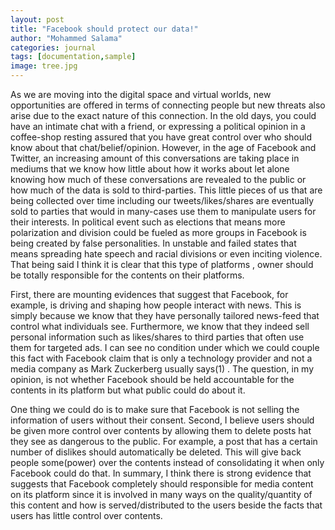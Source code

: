 ```yaml
---
layout: post
title: "Facebook should protect our data!"
author: "Mohammed Salama"
categories: journal
tags: [documentation,sample]
image: tree.jpg
---
```

As we are moving into the digital space and virtual worlds, new opportunities are offered in terms of connecting people but new threats also arise due to the exact nature of this connection. In the old days, you could have an intimate chat with a friend, or expressing a political opinion in a coffee-shop resting assured that you have great control over who should know about that chat/belief/opinion. However, in the age of Facebook and Twitter, an increasing amount of this conversations are taking place in mediums that we know how little about how it works about let alone knowing how much of these conversations are revealed to the public or how much of the data is sold to third-parties.  This little pieces of us that are being collected over time including our tweets/likes/shares are eventually sold to parties that would in many-cases use them to manipulate users for their interests. In political event such as elections that means more polarization and division could be fueled as more groups in Facebook is being created by false personalities. In unstable and failed states that means spreading hate speech and racial divisions or even inciting violence. That being said I think  it is clear that this type of platforms , owner should be totally responsible for the contents on their platforms.

 

First, there are mounting evidences that suggest that Facebook, for example, is driving and shaping how people interact with news. This is simply because we know that they have personally tailored news-feed that control what individuals see. Furthermore, we know that they indeed sell personal information such as likes/shares to third parties that often use them for targeted ads. I can see no condition under which we could couple this fact with Facebook claim that is only a technology provider and not a media company as Mark Zuckerberg usually says(1) . The question, in my opinion, is not whether Facebook should be held accountable for the contents in its platform but what public  could do about it. 

 

One thing we could do is to make sure that Facebook is not selling the information of users without their consent. Second, I believe users should be given more control over contents by allowing them to delete posts hat they see as dangerous to the public. For example, a post that has a certain number of dislikes should automatically be deleted. This will give back people some(power) over the contents instead of consolidating it when only Facebook could do that. In summary, I think there is strong evidence that suggests that Facebook completely should responsible for media content on its platform since it is involved in many ways on the quality/quantity of this content and how is served/distributed to the users beside the facts that users has little control over contents.

 

